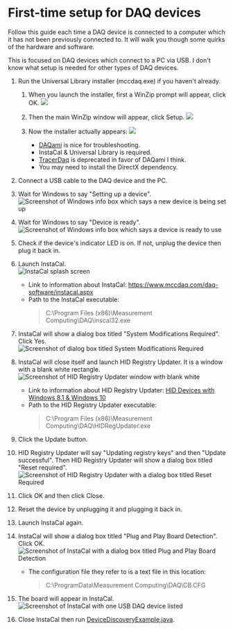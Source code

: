 # First-time setup for DAQ devices 

Follow this guide each time a DAQ device is connected to a computer which it has not been previously connected to. It will walk you though some quirks of the hardware and software.

This is focused on DAQ devices which connect to a PC via USB. I don't know what setup is needed for other types of DAQ devices.

1. Run the Universal Library installer (mccdaq.exe) if you haven't already.

   1. When you launch the installer, first a WinZip prompt will appear, click OK.
   ![](img/for-first-time-setup/installer/01-WinZip-prompt.png)

   1. Then the main WinZip window will appear, click Setup.
   ![](img/for-first-time-setup/installer/02-WinZip-main-window.png)

   11. Now the installer actually appears:
   ![](img/for-first-time-setup/installer/03-MCC-DAQ-installer.png)
       * [DAQami](https://www.mccdaq.com/daq-software/DAQami.aspx) is nice for troubleshooting.
       * InstaCal & Universal Library is required.
       * [TracerDaq](https://www.mccdaq.com/daq-software/tracerdaq-series.aspx) is deprecated in favor of DAQami I think.
       * You may need to install the DirectX dependency.

1. Connect a USB cable to the DAQ device and the PC.

1. Wait for Windows to say "Setting up a device".  
   ![Screenshot of Windows info box which says a new device is being set up](img/for-first-time-setup/01-windows-setting-up-a-device.png)

1. Wait for Windows to say "Device is ready".  
   ![Screenshot of Windows info box which says a device is ready to use](img/for-first-time-setup/02-windows-device-is-ready.png)
   
1. Check if the device's indicator LED is on. If not, unplug the device then plug it back in.

1. Launch InstaCal.  
   ![InstaCal splash screen](img/for-first-time-setup/instacal-splash-screen.bmp)
    * Link to information about InstaCal: https://www.mccdaq.com/daq-software/instacal.aspx
    * Path to the InstaCal executable:
      > C:\Program Files (x86)\Measurement Computing\DAQ\inscal32.exe
    

1. InstaCal will show a dialog box titled "System Modifications Required". Click Yes.  
   ![Screenshot of dialog box titled System Modifications Required](img/for-first-time-setup/03-instacal-system-modifications-required.png)

1. InstaCal will close itself and launch HID Registry Updater. It is a window with a blank white rectangle.  
   ![Screenshot of HID Registry Updater window with blank white ](img/for-first-time-setup/04-hid-registry-updater-before-running.png)
    * Link to information about HID Registry Updater: [HID Devices with Windows 8.1 & Windows 10](https://kb.mccdaq.com/KnowledgebaseArticle50499.aspx)
    * Path to the HID Registry Updater executable:
       > C:\Program Files (x86)\Measurement Computing\DAQ\HIDRegUpdater.exe

1. Click the Update button.

1. HID Registry Updater will say "Updating registry keys" and then "Update successful". Then HID Registry Updater will show a dialog box titled "Reset required".  
   ![Screenshot of HID Registry Updater with a dialog box titled Reset Required](img/for-first-time-setup/05-hid-registry-updater-finished.png)

1. Click OK and then click Close.

1. Reset the device by unplugging it and plugging it back in.

1. Launch InstaCal again.

1. InstaCal will show a dialog box titled "Plug and Play Board Detection". Click OK.
   ![Screenshot of InstaCal with a dialog box titled Plug and Play Board Detection](img/for-first-time-setup/06-instacal-plug-and-play-board-detected.png)
    * The configuration file they refer to is a text file in this location:
      > C:\ProgramData\Measurement Computing\DAQ\CB.CFG

1. The board will appear in InstaCal.  
   ![Screenshot of InstaCal with one USB DAQ device listed](img/for-first-time-setup/07-instacal-board-added.png)

1. Close InstaCal then run [DeviceDiscoveryExample.java](src/main/java/xyz/froud/jmccul_examples/DeviceDiscoveryExample.java).